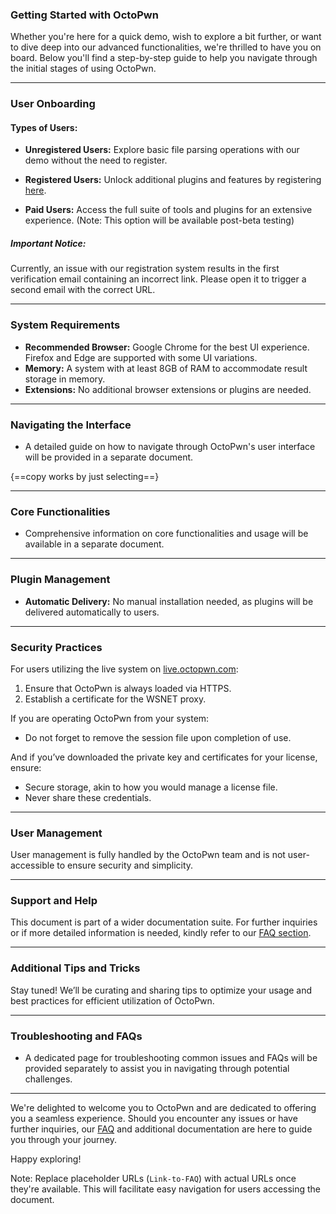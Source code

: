 ### Getting Started with OctoPwn

Whether you're here for a quick demo, wish to explore a bit further, or want to dive deep into our advanced functionalities, we're thrilled to have you on board. Below you'll find a step-by-step guide to help you navigate through the initial stages of using OctoPwn.

---

### User Onboarding

#### Types of Users:

- **Unregistered Users:** Explore basic file parsing operations with our demo without the need to register.
  
- **Registered Users:** Unlock additional plugins and features by registering [here](https://licensing.octopwn.com). 

- **Paid Users:** Access the full suite of tools and plugins for an extensive experience. (Note: This option will be available post-beta testing)

##### Important Notice: 
Currently, an issue with our registration system results in the first verification email containing an incorrect link. Please open it to trigger a second email with the correct URL.

---

### System Requirements

- **Recommended Browser:** Google Chrome for the best UI experience. Firefox and Edge are supported with some UI variations.
- **Memory:** A system with at least 8GB of RAM to accommodate result storage in memory.
- **Extensions:** No additional browser extensions or plugins are needed.

---

### Navigating the Interface

- A detailed guide on how to navigate through OctoPwn's user interface will be provided in a separate document.

{==copy works by just selecting==}

---

### Core Functionalities

- Comprehensive information on core functionalities and usage will be available in a separate document.

---

### Plugin Management

- **Automatic Delivery:** No manual installation needed, as plugins will be delivered automatically to users.

---

### Security Practices

For users utilizing the live system on [live.octopwn.com](https://live.octopwn.com):

1. Ensure that OctoPwn is always loaded via HTTPS.
2. Establish a certificate for the WSNET proxy.

If you are operating OctoPwn from your system:

- Do not forget to remove the session file upon completion of use.

And if you’ve downloaded the private key and certificates for your license, ensure:

- Secure storage, akin to how you would manage a license file.
- Never share these credentials.

---

### User Management

User management is fully handled by the OctoPwn team and is not user-accessible to ensure security and simplicity.

---

### Support and Help

This document is part of a wider documentation suite. For further inquiries or if more detailed information is needed, kindly refer to our [FAQ section](Link-to-FAQ).

---

### Additional Tips and Tricks

Stay tuned! We’ll be curating and sharing tips to optimize your usage and best practices for efficient utilization of OctoPwn.

---

### Troubleshooting and FAQs

- A dedicated page for troubleshooting common issues and FAQs will be provided separately to assist you in navigating through potential challenges.

---

We're delighted to welcome you to OctoPwn and are dedicated to offering you a seamless experience. Should you encounter any issues or have further inquiries, our [FAQ](Link-to-FAQ) and additional documentation are here to guide you through your journey. 

Happy exploring!

Note: Replace placeholder URLs (`Link-to-FAQ`) with actual URLs once they're available. This will facilitate easy navigation for users accessing the document.
